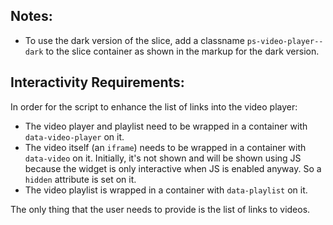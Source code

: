 ## Notes:

- To use the dark version of the slice, add a classname `ps-video-player--dark` to the slice container as shown in the markup for the dark version.

## Interactivity Requirements:

In order for the script to enhance the list of links into the video player:

- The video player and playlist need to be wrapped in a container with `data-video-player` on it.
- The video itself (an `iframe`) needs to be wrapped in a container with `data-video` on it. Initially, it's not shown and will be shown using JS because the widget is only interactive when JS is enabled anyway. So a `hidden` attribute is set on it.
- The video playlist is wrapped in a container with `data-playlist` on it.

The only thing that the user needs to provide is the list of links to videos. 